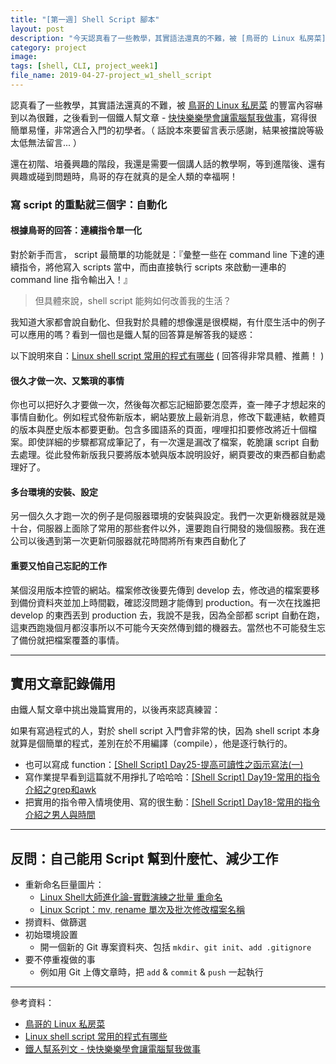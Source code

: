 ```yaml
---
title: "[第一週] Shell Script 腳本"
layout: post
description: "今天認真看了一些教學，其實語法還真的不難，被 [鳥哥的 Linux 私房菜] 的豐富內容嚇到以為很難。"
category: project
image: 
tags: [shell, CLI, project_week1]
file_name: 2019-04-27-project_w1_shell_script
---
```


認真看了一些教學，其實語法還真的不難，被 [鳥哥的 Linux 私房菜](http://xyz1943.idv.tw/~xyz1943/data-linux/20060117102949/#script_why) 的豐富內容嚇到以為很難，之後看到一個鐵人幫文章 - [快快樂樂學會讓電腦幫我做事](https://ithelp.ithome.com.tw/articles/10129445)，寫得很簡單易懂，非常適合入門的初學者。（ 話說本來要留言表示感謝，結果被擋說等級太低無法留言... ）

還在初階、培養興趣的階段，我還是需要一個講人話的教學啊，等到進階後、還有興趣或碰到問題時，鳥哥的存在就真的是全人類的幸福啊！


### 寫 script 的重點就三個字：自動化

#### 根據鳥哥的回答：連續指令單一化

對於新手而言， script 最簡單的功能就是：『彙整一些在 command line 下達的連續指令，將他寫入 scripts 當中，而由直接執行 scripts 來啟動一連串的 command line 指令輸出入！』

> 但具體來說，shell script 能夠如何改善我的生活？

我知道大家都會說自動化、但我對於具體的想像還是很模糊，有什麼生活中的例子可以應用的嗎？看到一個也是鐵人幫的回答算是解答我的疑惑：

以下說明來自：[Linux shell script 常用的程式有哪些](https://ithelp.ithome.com.tw/questions/10188680)  ( 回答得非常具體、推薦！ )

#### 很久才做一次、又繁瑣的事情

你也可以把好久才要做一次，然後每次都忘記細節要怎麼弄，查一陣子才想起來的事情自動化。例如程式發佈新版本，網站要放上最新消息，修改下載連結，軟體頁的版本與歷史版本都要更動。包含多國語系的頁面，哩哩扣扣要修改將近十個檔案。即使詳細的步驟都寫成筆記了，有一次還是漏改了檔案，乾脆讓 script 自動去處理。從此發佈新版我只要將版本號與版本說明設好，網頁要改的東西都自動處理好了。

#### 多台環境的安裝、設定

另一個久久才跑一次的例子是伺服器環境的安裝與設定。我們一次更新機器就是幾十台，伺服器上面除了常用的那些套件以外，還要跑自行開發的幾個服務。我在進公司以後遇到第一次更新伺服器就花時間將所有東西自動化了

#### 重要又怕自己忘記的工作

某個沒用版本控管的網站。檔案修改後要先傳到 develop 去，修改過的檔案要移到備份資料夾並加上時間戳，確認沒問題才能傳到 production。有一次在找誰把 develop 的東西丟到 production 去，我說不是我，因為全部都 script 自動在跑，這東西跑幾個月都沒事所以不可能今天突然傳到錯的機器去。當然也不可能發生忘了備份就把檔案覆蓋的事情。

---

## 實用文章記錄備用

由鐵人幫文章中挑出幾篇實用的，以後再來認真練習：

如果有寫過程式的人，對於 shell script 入門會非常的快，因為 shell script 本身就算是個簡單的程式，差別在於不用編譯（compile），他是逐行執行的。

- 也可以寫成 function：[[Shell Script] Day25-提高可讀性之函示寫法(一)](https://ithelp.ithome.com.tw/articles/10138189)
- 寫作業提早看到這篇就不用掙扎了哈哈哈：[[Shell Script] Day19-常用的指令介紹之grep和awk](https://ithelp.ithome.com.tw/articles/10136126)
- 把實用的指令帶入情境使用、寫的很生動：[[Shell Script] Day18-常用的指令介紹之男人與時間](https://ithelp.ithome.com.tw/articles/10135661)

---

## 反問：自己能用 Script 幫到什麼忙、減少工作
 
- 重新命名巨量圖片：
    - [Linux Shell大師進化論-實戰演練之批量
重命名](https://kknews.cc/other/jkokvx6.html)
    - [Linux Script：mv, rename 單次及批次修改檔案名稱](https://www.ewdna.com/2012/04/linux-scriptmv-rename.html)
- 撈資料、做篩選
- 初始環境設置
    - 開一個新的 Git 專案資料夾、包括 `mkdir`、`git init`、`add .gitignore`
- 要不停重複做的事
    - 例如用 Git 上傳文章時，把 `add` & `commit` & `push` 一起執行
---

參考資料：
- [鳥哥的 Linux 私房菜](http://xyz1943.idv.tw/~xyz1943/data-linux/20060117102949/#script_why)
- [Linux shell script 常用的程式有哪些](https://ithelp.ithome.com.tw/questions/10188680) 
- [鐵人幫系列文 - 快快樂樂學會讓電腦幫我做事](https://ithelp.ithome.com.tw/articles/10129445)